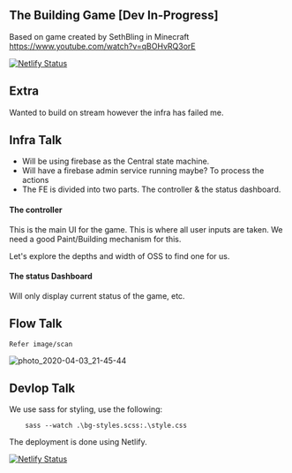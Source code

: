 ## The Building Game [Dev In-Progress]
Based on game created by SethBling in Minecraft 
https://www.youtube.com/watch?v=qBOHvRQ3orE

[![Netlify Status](https://api.netlify.com/api/v1/badges/f06b7d08-d173-4471-9b29-3ba5ecbc44b4/deploy-status)](https://app.netlify.com/sites/building-game/deploys)

## Extra
Wanted to build on stream however the infra has failed me.

## Infra Talk
* Will be using firebase as the Central state machine.
* Will have a firebase admin service running maybe? To process the actions
* The FE is divided into two parts. The controller & the status dashboard.

#### The controller
This is the main UI for the game. This is where all user inputs are taken.
We need a good Paint/Building mechanism for this. 

Let's explore the depths and width of OSS to find one for us.

#### The status Dashboard
Will only display current status of the game, etc.


## Flow Talk

```
Refer image/scan
```
![photo_2020-04-03_21-45-44](https://user-images.githubusercontent.com/7826138/78382589-bbb6a280-75f4-11ea-80c3-f3911d663faf.jpg)


## Devlop Talk

We use sass for styling, use the following: 

```
    sass --watch .\bg-styles.scss:.\style.css
```

The deployment is done using Netlify.

[![Netlify Status](https://api.netlify.com/api/v1/badges/f06b7d08-d173-4471-9b29-3ba5ecbc44b4/deploy-status)](https://app.netlify.com/sites/building-game/deploys)


